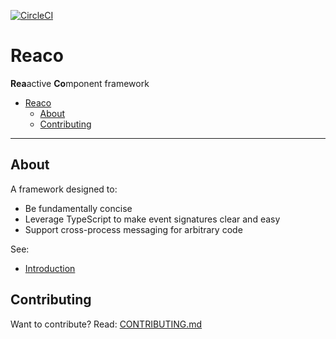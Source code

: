 [![CircleCI](https://circleci.com/gh/nfour/reaco.svg?style=svg)](https://circleci.com/gh/nfour/reaco)

# Reaco

**Rea**active **Co**mponent framework

- [Reaco](#reaco)
  - [About](#about)
  - [Contributing](#contributing)


----------

## About

A framework designed to:
- Be fundamentally concise
- Leverage TypeScript to make event signatures clear and easy
- Support cross-process messaging for arbitrary code

See:
- [Introduction](./docs/Introduction.md)

## Contributing

Want to contribute? Read: [CONTRIBUTING.md](./CONTRIBUTING.md)


